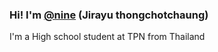 ### Hi! I'm [@nine](https://www.facebook.com/Jirayu.Thongchotchaung/) (Jirayu thongchotchaung) 


I'm a High school student at TPN from Thailand


